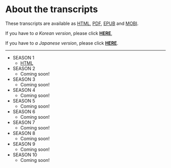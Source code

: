# About the transcripts

These transcripts are available as [HTML](https://en.wikipedia.org/wiki/HTML), [PDF](https://en.wikipedia.org/wiki/PDF), [EPUB](https://en.wikipedia.org/wiki/EPUB) and [MOBI](https://en.wikipedia.org/wiki/Mobipocket).

If you have to _a Korean version_, please click [**HERE**](ko/index.html), 

If you have to _a Japanese version_, please click [**HERE**](ja/index.html).

---

- SEASON 1
    - [HTML](season1/index.md)
- SEASON 2
    - Coming soon!
- SEASON 3
    - Coming soon!
- SEASON 4
    - Coming soon!
- SEASON 5
    - Coming soon!
- SEASON 6
    - Coming soon!
- SEASON 7
    - Coming soon!
- SEASON 8
    - Coming soon!
- SEASON 9
    - Coming soon!
- SEASON 10
    - Coming soon!

[s01-pdf]: https://allanim.github.io/friends/download/friends-s01.pdf
[s01-epub]: https://allanim.github.io/friends/download/friends-s01.epub
[s01-mobi]: https://allanim.github.io/friends/download/friends-s01.mobi

[s02-pdf]: https://allanim.github.io/friends/download/friends-s02.pdf
[s02-epub]: https://allanim.github.io/friends/download/friends-s02.epub
[s02-mobi]: https://allanim.github.io/friends/download/friends-s02.mobi

[s03-pdf]: https://allanim.github.io/friends/download/friends-s03.pdf
[s03-epub]: https://allanim.github.io/friends/download/friends-s03.epub
[s03-mobi]: https://allanim.github.io/friends/download/friends-s03.mobi

[s04-pdf]: https://allanim.github.io/friends/download/friends-s04.pdf
[s04-epub]: https://allanim.github.io/friends/download/friends-s04.epub
[s04-mobi]: https://allanim.github.io/friends/download/friends-s04.mobi

[s05-pdf]: https://allanim.github.io/friends/download/friends-s05.pdf
[s05-epub]: https://allanim.github.io/friends/download/friends-s05.epub
[s05-mobi]: https://allanim.github.io/friends/download/friends-s05.mobi

[s06-pdf]: https://allanim.github.io/friends/download/friends-s06.pdf
[s06-epub]: https://allanim.github.io/friends/download/friends-s06.epub
[s06-mobi]: https://allanim.github.io/friends/download/friends-s06.mobi

[s07-pdf]: https://allanim.github.io/friends/download/friends-s07.pdf
[s07-epub]: https://allanim.github.io/friends/download/friends-s07.epub
[s07-mobi]: https://allanim.github.io/friends/download/friends-s07.mobi

[s08-pdf]: https://allanim.github.io/friends/download/friends-s08.pdf
[s08-epub]: https://allanim.github.io/friends/download/friends-s08.epub
[s08-mobi]: https://allanim.github.io/friends/download/friends-s08.mobi

[s09-pdf]: https://allanim.github.io/friends/download/friends-s09.pdf
[s09-epub]: https://allanim.github.io/friends/download/friends-s09.epub
[s09-mobi]: https://allanim.github.io/friends/download/friends-s09.mobi

[s010-pdf]: https://allanim.github.io/friends/download/friends-s10.pdf
[s010-epub]: https://allanim.github.io/friends/download/friends-s10.epub
[s010-mobi]: https://allanim.github.io/friends/download/friends-s10.mobi